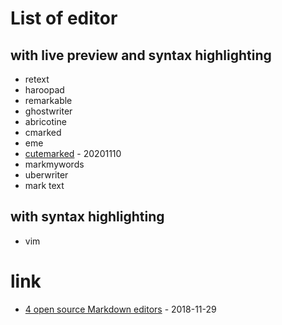 # List of editor

## with live preview and syntax highlighting

* retext
* haroopad
* remarkable
* ghostwriter
* abricotine
* cmarked
* eme
* [cutemarked](https://cloose.github.io/CuteMarkEd/) - 20201110
* markmywords
* uberwriter
* mark text

## with syntax highlighting

* vim

# link

* [4 open source Markdown editors](https://opensource.com/article/18/11/markdown-editors) - 2018-11-29
